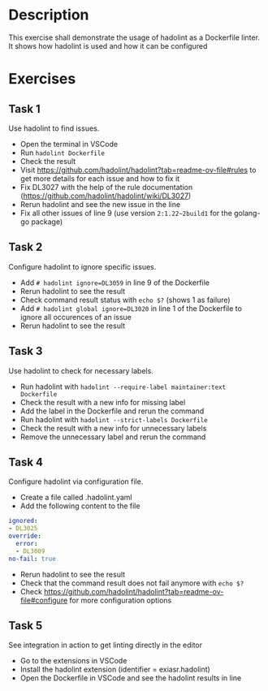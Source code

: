 # Description

This exercise shall demonstrate the usage of hadolint as a Dockerfile linter. It shows how hadolint is used and how it can be configured

# Exercises

## Task 1

Use hadolint to find issues.

* Open the terminal in VSCode
* Run `hadolint Dockerfile`
* Check the result
* Visit https://github.com/hadolint/hadolint?tab=readme-ov-file#rules to get more details for each issue and how to fix it
* Fix DL3027 with the help of the rule documentation (https://github.com/hadolint/hadolint/wiki/DL3027)
* Rerun hadolint and see the new issue in the line
* Fix all other issues of line 9 (use version `2:1.22~2build1` for the golang-go package)

## Task 2

Configure hadolint to ignore specific issues.

* Add `# hadolint ignore=DL3059` in line 9 of the Dockerfile
* Rerun hadolint to see the result
* Check command result status with `echo $?` (shows 1 as failure)
* Add `# hadolint global ignore=DL3020` in line 1 of the Dockerfile to ignore all occurences of an issue
* Rerun hadolint to see the result

## Task 3

Use hadolint to check for necessary labels.

* Run hadolint with `hadolint --require-label maintainer:text Dockerfile`
* Check the result with a new info for missing label
* Add the label in the Dockerfile and rerun the command
* Run hadolint with `hadolint --strict-labels Dockerfile`
* Check the result with a new info for unnecessary labels
* Remove the unnecessary label and rerun the command

## Task 4

Configure hadolint via configuration file.

* Create a file called .hadolint.yaml
* Add the following content to the file

```yaml
ignored:
- DL3025
override:
  error:
  - DL3009
no-fail: true
```

* Rerun hadolint to see the result
* Check that the command result does not fail anymore with `echo $?`
* Check https://github.com/hadolint/hadolint?tab=readme-ov-file#configure for more configuration options

## Task 5

See integration in action to get linting directly in the editor

* Go to the extensions in VSCode
* Install the hadolint extension (identifier = exiasr.hadolint)
* Open the Dockerfile in VSCode and see the hadolint results in line